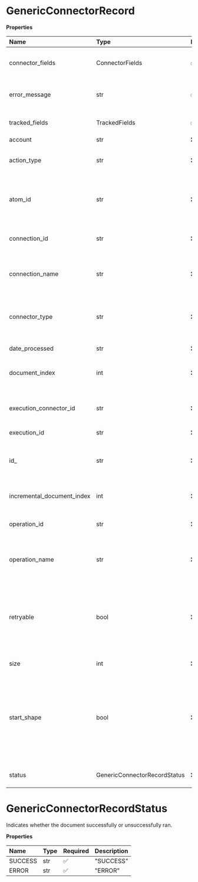 # GenericConnectorRecord

**Properties**

| Name                       | Type                         | Required | Description                                                                                                                                                                                                                                                                    |
| :------------------------- | :--------------------------- | :------- | :----------------------------------------------------------------------------------------------------------------------------------------------------------------------------------------------------------------------------------------------------------------------------- |
| connector_fields           | ConnectorFields              | ✅       | Displays all connector-related fields from the connector included in this document.                                                                                                                                                                                            |
| error_message              | str                          | ✅       | Displays the corresponding error message for an unsuccessful document.                                                                                                                                                                                                         |
| tracked_fields             | TrackedFields                | ✅       | Displays all the custom tracked fields from this document.                                                                                                                                                                                                                     |
| account                    | str                          | ❌       |                                                                                                                                                                                                                                                                                |
| action_type                | str                          | ❌       | The type of action the connector performs, for example, GET, SEND, LISTEN, and so on.                                                                                                                                                                                          |
| atom_id                    | str                          | ❌       | The ID of the Runtime in which the process ran. In the case of a Runtime cloud, use the ID of the Cloud attachment and not that of the Cloud itself.                                                                                                                           |
| connection_id              | str                          | ❌       | When sending documents into or out of the Connection component, use this ID.                                                                                                                                                                                                   |
| connection_name            | str                          | ❌       | When sending documents into or out of the Connection component, use this user-defined name.                                                                                                                                                                                    |
| connector_type             | str                          | ❌       | The internal and unique identifier for the connector type the document was sent into or out of, such as `http`, `ftp`, or `greatplains`.                                                                                                                                       |
| date_processed             | str                          | ❌       | The processing date and time of the document.                                                                                                                                                                                                                                  |
| document_index             | int                          | ❌       | Index of the document within the context of its execution connector \(starting from 0\).                                                                                                                                                                                       |
| execution_connector_id     | str                          | ❌       | The ID of the [Execution Connector object](/api/platformapi#tag/ExecutionConnector). This ID identifies the execution connector of which this document is a part.                                                                                                              |
| execution_id               | str                          | ❌       | The ID of the process run.                                                                                                                                                                                                                                                     |
| id\_                       | str                          | ❌       | The ID of the GenericConnectorRecord. You obtain this ID from querying the GenericConnectorRecord object                                                                                                                                                                       |
| incremental_document_index | int                          | ❌       | Index of the document in the context of the overall run \(starting from 1\).                                                                                                                                                                                                   |
| operation_id               | str                          | ❌       | When sending documents into or out of the Operation component, use this ID.                                                                                                                                                                                                    |
| operation_name             | str                          | ❌       | When sending documents into or out of the Operation component, use this user-defined name.                                                                                                                                                                                     |
| retryable                  | bool                         | ❌       | If the value is true, this indicates that you can rerun the document using the Rerun Document operation. If the value is false, this indicates that you cannot rerun the document using the Rerun Document operation.                                                          |
| size                       | int                          | ❌       | The size of the document in kilobytes.                                                                                                                                                                                                                                         |
| start_shape                | bool                         | ❌       | If the value is true, this indicates the configuration of the Connector or Trading Partner as a **Start** shape in the process run. If the value is false, this indicates that you did not configure the Connector or Trading Partner as a **Start** shape in the process run. |
| status                     | GenericConnectorRecordStatus | ❌       | Indicates whether the document successfully or unsuccessfully ran.                                                                                                                                                                                                             |

# GenericConnectorRecordStatus

Indicates whether the document successfully or unsuccessfully ran.

**Properties**

| Name    | Type | Required | Description |
| :------ | :--- | :------- | :---------- |
| SUCCESS | str  | ✅       | "SUCCESS"   |
| ERROR   | str  | ✅       | "ERROR"     |

